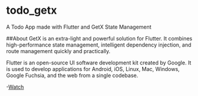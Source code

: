 # todo_getx

A Todo App made with Flutter and GetX State Management

##About
GetX is an extra-light and powerful solution for Flutter. It combines high-performance state management, intelligent dependency injection, and route management quickly and practically.

Flutter is an open-source UI software development kit created by Google. It is used to develop applications for Android, iOS, Linux, Mac, Windows, Google Fuchsia, and the web from a single codebase.

-[Watch](https://youtu.be/Ld57NxzR8hg)
